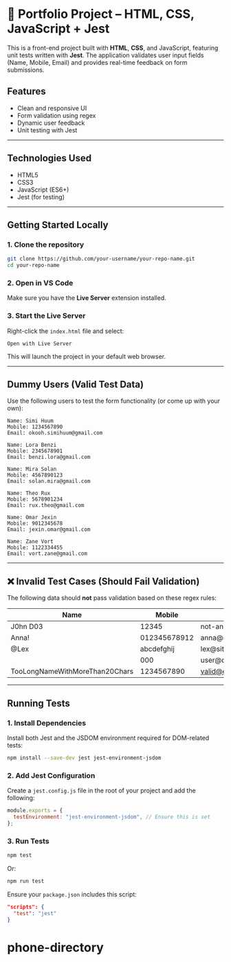 
# 📁 Portfolio Project – HTML, CSS, JavaScript + Jest

This is a front-end project built with **HTML**, **CSS**, and JavaScript, featuring unit tests written with **Jest**. The application validates user input fields (Name, Mobile, Email) and provides real-time feedback on form submissions.

## Features

* Clean and responsive UI
* Form validation using regex
* Dynamic user feedback
* Unit testing with Jest

---

## Technologies Used

* HTML5
* CSS3
* JavaScript (ES6+)
* Jest (for testing)

---

## Getting Started Locally

### 1. **Clone the repository**

```bash
git clone https://github.com/your-username/your-repo-name.git
cd your-repo-name
```

### 2. **Open in VS Code**

Make sure you have the **Live Server** extension installed.

### 3. **Start the Live Server**

Right-click the `index.html` file and select:

```
Open with Live Server
```

This will launch the project in your default web browser.

---

## Dummy Users (Valid Test Data)

Use the following users to test the form functionality (or come up with your own):

```
Name: Simi Huum
Mobile: 1234567890
Email: okooh.simihuum@gmail.com

Name: Lora Benzi
Mobile: 2345678901
Email: benzi.lora@gmail.com

Name: Mira Solan
Mobile: 4567890123
Email: solan.mira@gmail.com

Name: Theo Rux
Mobile: 5678901234
Email: rux.theo@gmail.com

Name: Omar Jexin
Mobile: 9012345678
Email: jexin.omar@gmail.com

Name: Zane Vort
Mobile: 1122334455
Email: vort.zane@gmail.com
```

---

## ❌ Invalid Test Cases (Should Fail Validation)

The following data should **not** pass validation based on these regex rules:


| Name                           | Mobile       | Email                                         |
| ------------------------------ | ------------ | --------------------------------------------- |
| J0hn D03                       | 12345        | not-an-email                                  |
| Anna!                          | 012345678912 | anna@@example..com                            |
| @Lex                           | abcdefghij   | lex\@site                                     |
|                                | 000          | user\@domain.                                 |
| TooLongNameWithMoreThan20Chars | 1234567890   | [valid@example.com](mailto:valid@example.com) |

---

## Running Tests

### 1. **Install Dependencies**

Install both Jest and the JSDOM environment required for DOM-related tests:

```bash
npm install --save-dev jest jest-environment-jsdom
```

### 2. **Add Jest Configuration**

Create a `jest.config.js` file in the root of your project and add the following:

```js
module.exports = {
  testEnvironment: "jest-environment-jsdom", // Ensure this is set
};
```

### 3. **Run Tests**

```bash
npm test
```

Or:

```bash
npm run test
```

Ensure your `package.json` includes this script:

```json
"scripts": {
  "test": "jest"
}
```

# phone-directory
